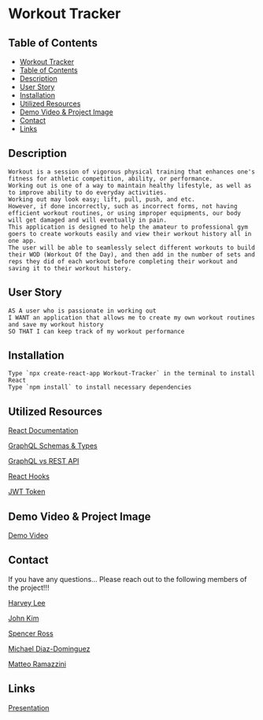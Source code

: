 # Workout Tracker

## Table of Contents
- [Workout Tracker](#workout-tracker)
- [Table of Contents](#table-of-contents)
- [Description](#description)
- [User Story](#user-story)
- [Installation](#installation)
- [Utilized Resources](#utilized-resources)
- [Demo Video & Project Image](#demo-video--project-image)
- [Contact](#contact)
- [Links](#links)

## Description

```
Workout is a session of vigorous physical training that enhances one's fitness for athletic competition, ability, or performance. 
Working out is one of a way to maintain healthy lifestyle, as well as to improve ability to do everyday activities. 
Working out may look easy; lift, pull, push, and etc. 
However, if done incorrectly, such as incorrect forms, not having efficient workout routines, or using improper equipments, our body will get damaged and will eventually in pain. 
This application is designed to help the amateur to professional gym goers to create workouts easily and view their workout history all in one app. 
The user will be able to seamlessly select different workouts to build their WOD (Workout Of the Day), and then add in the number of sets and reps they did of each workout before completing their workout and saving it to their workout history. 
```

## User Story

```
AS A user who is passionate in working out
I WANT an application that allows me to create my own workout routines and save my workout history
SO THAT I can keep track of my workout performance
```

## Installation

```
Type `npx create-react-app Workout-Tracker` in the terminal to install React
Type `npm install` to install necessary dependencies
```

## Utilized Resources
[React Documentation](https://reactjs.org/docs/getting-started.html)

[GraphQL Schemas & Types](https://graphql.org/learn/schema/)

[GraphQL vs REST API](https://www.howtographql.com/basics/1-graphql-is-the-better-rest/)

[React Hooks](https://www.freecodecamp.org/news/introduction-to-react-hooks/)

[JWT Token](https://www.geeksforgeeks.org/json-web-token-jwt/)

## Demo Video & Project Image
[Demo Video]()

## Contact

If you have any questions... Please reach out to the following members of the project!!!

[Harvey Lee](https://github.com/hhealing123)

[John Kim](https://github.com/Getitdonemin)

[Spencer Ross](https://github.com/spencerjpross)

[Michael Diaz-Dominguez](https://github.com/michaelalexdiaz)

[Matteo Ramazzini](https://github.com/mramazzini)

## Links
[Presentation](https://docs.google.com/presentation/d/1asdS7HM_G4P5M6nCrnM07ltvIPwmdfz1-DbBlyPdmjc/edit#slide=id.g19df55e7cfc_0_130)

